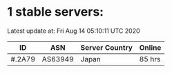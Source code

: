 # 1 stable servers:

Latest update at: Fri Aug 14 05:10:11 UTC 2020

| ID | ASN | Server Country | Online |
| -- | --- | -------------- | ------ |
| #.2A79 | AS63949 | Japan | 85 hrs |

